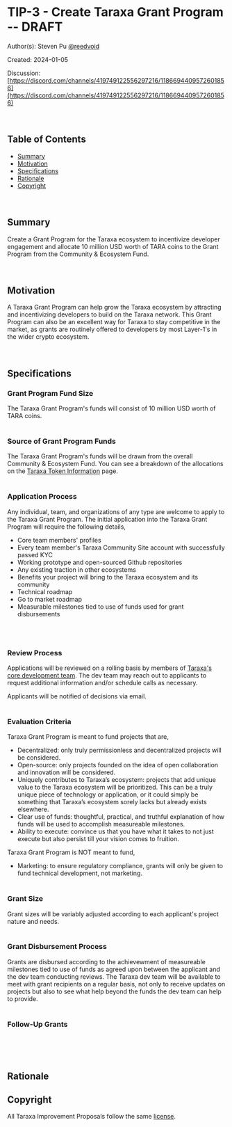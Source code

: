 # TIP-3 - Create Taraxa Grant Program -- DRAFT 

Author(s): Steven Pu [@reedvoid](https://github.com/reedvoid)

Created: 2024-01-05

Discussion: [https://discord.com/channels/419749122556297216/1186694409572601856](https://discord.com/channels/419749122556297216/1186694409572601856)
<br><br><br>

## Table of Contents

- [Summary](#summary)
- [Motivation](#motivation)
- [Specifications](#specifications)
- [Rationale](#rationale)
- [Copyright](#copyright)
<br><br><br>

## Summary

Create a Grant Program for the Taraxa ecosystem to incentivize developer engagement and allocate 10 million USD worth of TARA coins to the Grant Program from the Community & Ecosystem Fund. 
<br><br><br>

## Motivation

A Taraxa Grant Program can help grow the Taraxa ecosystem by attracting and incentivizing developers to build on the Taraxa network. This Grant Program can also be an excellent way for Taraxa to stay competitive in the market, as grants are routinely offered to developers by most Layer-1's in the wider crypto ecosystem.
<br><br><br>

## Specifications

### Grant Program Fund Size

The Taraxa Grant Program's funds will consist of 10 million USD worth of TARA coins. 
<br><br>

### Source of Grant Program Funds 

The Taraxa Grant Program's funds will be drawn from the overall Community & Ecosystem Fund. You can see a breakdown of the allocations on the [Taraxa Token Information](https://token.taraxa.io/) page. 
<br><br>

### Application Process

Any individual, team, and organizations of any type are welcome to apply to the Taraxa Grant Program. The initial application into the Taraxa Grant Program will require the following details,

- Core team members' profiles
- Every team member's Taraxa Community Site account with successfully passed KYC
- Working prototype and open-sourced Github repositories
- Any existing traction in other ecosystems
- Benefits your project will bring to the Taraxa ecosystem and its community
- Technical roadmap
- Go to market roadmap
- Measurable milestones tied to use of funds used for grant disbursements

<br><br>

### Review Process

Applications will be reviewed on a rolling basis by members of [Taraxa's core development team](https://www.taraxa.io/team). The dev team may reach out to applicants to request additional information and/or schedule calls as necessary. 

Applicants will be notified of decisions via email.
<br><br>

### Evaluation Criteria

Taraxa Grant Program is meant to fund projects that are, 

- Decentralized: only truly permissionless and decentralized projects will be considered. 
- Open-source: only projects founded on the idea of open collaboration and innovation will be considered.
- Uniquely contributes to Taraxa’s ecosystem: projects that add unique value to the Taraxa ecosystem will be prioritized. This can be a truly unique piece of technology or application, or it could simply be something that Taraxa’s ecosystem sorely lacks but already exists elsewhere.
- Clear use of funds: thoughtful, practical, and truthful explanation of how funds will be used to accomplish measureable milestones. 
- Ability to execute: convince us that you have what it takes to not just execute but also persist till your vision comes to fruition. 

Taraxa Grant Program is NOT meant to fund, 

- Marketing: to ensure regulatory compliance, grants will only be given to fund technical development, not marketing.
<br><br>

### Grant Size

Grant sizes will be variably adjusted according to each applicant's project nature and needs. 
<br><br>

### Grant Disbursement Process

Grants are disbursed according to the achievewment of measureable milestones tied to use of funds as agreed upon between the applicant and the dev team conducting reviews. The Taraxa dev team will be available to meet with grant recipients on a regular basis, not only to receive updates on projects but also to see what help beyond the funds the dev team can help to provide.
<br><br>

### Follow-Up Grants 


<br><br><br>

## Rationale



## Copyright

All Taraxa Improvement Proposals follow the same [license](https://github.com/Taraxa-project/TIP/blob/main/LICENSE).

